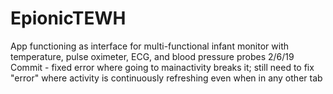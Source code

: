 # EpionicTEWH
App functioning as interface for multi-functional infant monitor with temperature, pulse oximeter, ECG, and blood pressure probes
2/6/19 Commit - fixed error where going to mainactivity breaks it;
still need to fix "error" where activity is continuously refreshing even when in any other tab
